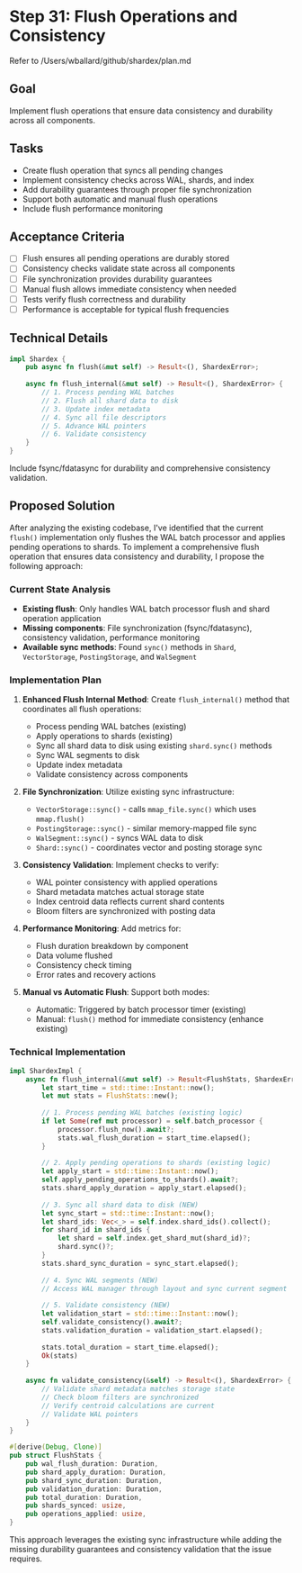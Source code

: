 # Step 31: Flush Operations and Consistency

Refer to /Users/wballard/github/shardex/plan.md

## Goal
Implement flush operations that ensure data consistency and durability across all components.

## Tasks
- Create flush operation that syncs all pending changes
- Implement consistency checks across WAL, shards, and index
- Add durability guarantees through proper file synchronization
- Support both automatic and manual flush operations
- Include flush performance monitoring

## Acceptance Criteria
- [ ] Flush ensures all pending operations are durably stored
- [ ] Consistency checks validate state across all components
- [ ] File synchronization provides durability guarantees
- [ ] Manual flush allows immediate consistency when needed
- [ ] Tests verify flush correctness and durability
- [ ] Performance is acceptable for typical flush frequencies

## Technical Details
```rust
impl Shardex {
    pub async fn flush(&mut self) -> Result<(), ShardexError>;
    
    async fn flush_internal(&mut self) -> Result<(), ShardexError> {
        // 1. Process pending WAL batches
        // 2. Flush all shard data to disk
        // 3. Update index metadata
        // 4. Sync all file descriptors
        // 5. Advance WAL pointers
        // 6. Validate consistency
    }
}
```

Include fsync/fdatasync for durability and comprehensive consistency validation.

## Proposed Solution

After analyzing the existing codebase, I've identified that the current `flush()` implementation only flushes the WAL batch processor and applies pending operations to shards. To implement a comprehensive flush operation that ensures data consistency and durability, I propose the following approach:

### Current State Analysis
- **Existing flush**: Only handles WAL batch processor flush and shard operation application
- **Missing components**: File synchronization (fsync/fdatasync), consistency validation, performance monitoring
- **Available sync methods**: Found `sync()` methods in `Shard`, `VectorStorage`, `PostingStorage`, and `WalSegment`

### Implementation Plan

1. **Enhanced Flush Internal Method**: Create `flush_internal()` method that coordinates all flush operations:
   - Process pending WAL batches (existing)
   - Apply operations to shards (existing) 
   - Sync all shard data to disk using existing `shard.sync()` methods
   - Sync WAL segments to disk
   - Update index metadata
   - Validate consistency across components

2. **File Synchronization**: Utilize existing sync infrastructure:
   - `VectorStorage::sync()` - calls `mmap_file.sync()` which uses `mmap.flush()`
   - `PostingStorage::sync()` - similar memory-mapped file sync
   - `WalSegment::sync()` - syncs WAL data to disk
   - `Shard::sync()` - coordinates vector and posting storage sync

3. **Consistency Validation**: Implement checks to verify:
   - WAL pointer consistency with applied operations
   - Shard metadata matches actual storage state
   - Index centroid data reflects current shard contents
   - Bloom filters are synchronized with posting data

4. **Performance Monitoring**: Add metrics for:
   - Flush duration breakdown by component
   - Data volume flushed
   - Consistency check timing
   - Error rates and recovery actions

5. **Manual vs Automatic Flush**: Support both modes:
   - Automatic: Triggered by batch processor timer (existing)
   - Manual: `flush()` method for immediate consistency (enhance existing)

### Technical Implementation

```rust
impl ShardexImpl {
    async fn flush_internal(&mut self) -> Result<FlushStats, ShardexError> {
        let start_time = std::time::Instant::now();
        let mut stats = FlushStats::new();
        
        // 1. Process pending WAL batches (existing logic)
        if let Some(ref mut processor) = self.batch_processor {
            processor.flush_now().await?;
            stats.wal_flush_duration = start_time.elapsed();
        }
        
        // 2. Apply pending operations to shards (existing logic)
        let apply_start = std::time::Instant::now();
        self.apply_pending_operations_to_shards().await?;
        stats.shard_apply_duration = apply_start.elapsed();
        
        // 3. Sync all shard data to disk (NEW)
        let sync_start = std::time::Instant::now();
        let shard_ids: Vec<_> = self.index.shard_ids().collect();
        for shard_id in shard_ids {
            let shard = self.index.get_shard_mut(shard_id)?;
            shard.sync()?;
        }
        stats.shard_sync_duration = sync_start.elapsed();
        
        // 4. Sync WAL segments (NEW)
        // Access WAL manager through layout and sync current segment
        
        // 5. Validate consistency (NEW)
        let validation_start = std::time::Instant::now();
        self.validate_consistency().await?;
        stats.validation_duration = validation_start.elapsed();
        
        stats.total_duration = start_time.elapsed();
        Ok(stats)
    }
    
    async fn validate_consistency(&self) -> Result<(), ShardexError> {
        // Validate shard metadata matches storage state
        // Check bloom filters are synchronized
        // Verify centroid calculations are current
        // Validate WAL pointers
    }
}

#[derive(Debug, Clone)]
pub struct FlushStats {
    pub wal_flush_duration: Duration,
    pub shard_apply_duration: Duration, 
    pub shard_sync_duration: Duration,
    pub validation_duration: Duration,
    pub total_duration: Duration,
    pub shards_synced: usize,
    pub operations_applied: usize,
}
```

This approach leverages the existing sync infrastructure while adding the missing durability guarantees and consistency validation that the issue requires.